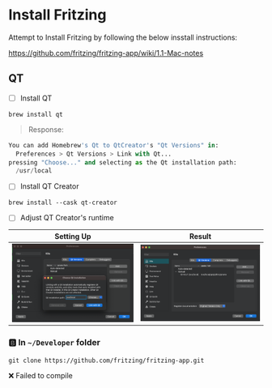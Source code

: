 # Install Fritzing

Attempt to Install Fritzing by following the below insstall instructions:

https://github.com/fritzing/fritzing-app/wiki/1.1-Mac-notes


## QT

- [ ] Install QT

```
brew install qt
```
> Response:
```python
You can add Homebrew's Qt to QtCreator's "Qt Versions" in:
  Preferences > Qt Versions > Link with Qt...
pressing "Choose..." and selecting as the Qt installation path:
  /usr/local
```

- [ ] Install QT Creator

```
brew install --cask qt-creator
```

- [ ] Adjust QT Creator's runtime


| Setting Up | Result |
|-|-|
| <img src=images/qt-creator-preferences.png widtth='' height='' > </img> | <img src=images/qt-creator-preferences-result.png widtth='' height='' > </img> |

### :b: In `~/Developer` folder

```
git clone https://github.com/fritzing/fritzing-app.git
```

:x: Failed to compile
